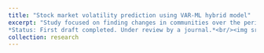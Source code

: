 ```yaml
---
title: "Stock market volatility prediction using VAR-ML hybrid model"
excerpt: "Study focused on finding changes in communities over the period of 2008-2020, for networks made by India, Japan, China, Singapore, Hong Kong, US & UK. <br>
*Status: First draft completed. Under review by a journal.*<br/><img src='/images/data_pre.png'>"
collection: research
---
```

